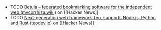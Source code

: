 - TODO [Betula – federated bookmarking software for the independent web (mycorrhiza.wiki)](https://news.ycombinator.com/item?id=40622189) on [[Hacker News]]
- TODO [Next-generation web framework Teo, supports Node.js, Python and Rust (teodev.io)](https://news.ycombinator.com/item?id=40621085) on [[Hacker News]]
